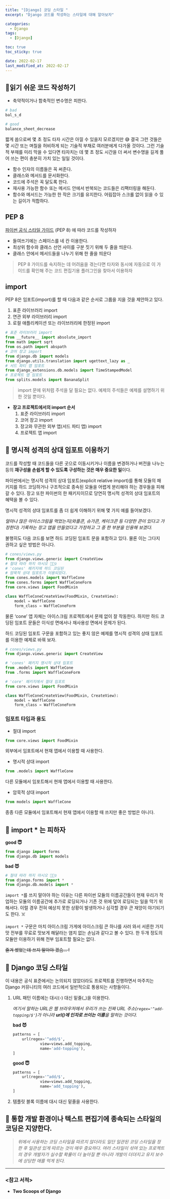 ```yaml
---
title: "[Django] 코딩 스타일 "
excerpt: "Django 코드를 작성하는 스타일에 대해 알아보자"

categories:
  - Django
tags:
  - [Django]

toc: true
toc_sticky: true

date: 2022-02-17
last_modified_at: 2022-02-17
---
```


## 📍읽기 쉬운 코드 작성하기

- 축약적이거나 함축적인 변수명은 피한다.

```python
# bad
bal_s_d

# good
balance_sheet_decrease
```

짧게 씀으로써 몇 초 정도 타자 시간은 아낄 수 있을지 모르겠지만 😅 결국 그런 것들은 몇 시간 또는 며칠을 허비하게 되는 기술적 부채로 여러분에게 다가올 것이다. 그런 기술적 부채를 미리 막을 수 있다면 타자치는 데 몇 초 정도 시간을 더 써서 변수명을 길게 풀어 쓰는 편이 충분히 가치 있는 일일 것이다.

- 함수 인자의 이름들은 꼭 써준다.
- 클래스와 메서드를 문서화한다.
- 코드에 주석은 꼭 달도록 한다.
- 재사용 가능한 함수 또는 메서드 안에서 반복되는 코드들은 리팩터링을 해둔다.
- 함수와 메서드는 가능한 한 작은 크기를 유지한다. 어림잡아 스크롤 없이 읽을 수 있는 길이가 적합하다.

## PEP 8

[파이썬 공식 스타일 가이드](https://www.python.org/dev/peps/pep-0008/) (PEP 8) 에 따라 코드를 작성하자

- 들여쓰기에는 스페이스를 네 칸 이용한다.
- 최상위 함수와 클래스 선언 사이를 구분 짓기 위해 두 줄을 띄운다.
- 클래스 안에서 메서드들을 나누기 위해 한 줄을 띄운다

> PEP 8 가이드를 숙지하는 데 어려움을 겪는다면 타자와 동시에 자동으로 이 가이드를 확인해 주는 코드 편집기용 플러그인을 찾아서 이용하자
> 

## import

PEP 8은 임포트(import)를 할 때 다음과 같은 순서로 그룹을 지을 것을 제안하고 있다.

1. 표준 라이브러리 import
2. 연관 외부 라이브러리 import
3. 로컬 애플리케이션 또는 라이브러리에 한정된 import

```python
# 표준 라이브러리 import
from __future__ import absolute_import
from math import sqrt
from os.path import abspath
# 코어 장고 import
from django.db import models
from django.utils.translation import ugettext_lazy as _
# 서드 파티 앱 임포트
from django_extensions.db.models import TimeStampedModel
# 프로젝트 앱 임포트
from splits.models import BananaSplit
```

> import 문에 위처럼 주석을 달 필요는 없다. 예제의 주석들은 예제를 설명하기 위한 것일 뿐이다.

- **장고 프로젝트에서의 import 순서**
    1. 표준 라이브러리 import
    2. 코어 장고 import
    3. 장고와 무관한 외부 앱(서드 파티 앱) import
    4. 프로젝트 앱 import 

## 📍 명시적 성격의 상대 임포트 이용하기

코드를 작성할 때 코드들을 다른 곳으로 이동시키거나 이름을 변경하거나 버전을 나누는 등의 **재구성을 손쉽게 할 수 있도록 구성하는 것은 매우 중요한 일**이다.

파이썬에서는 명시적 성격의 상대 임포트(explicit relative import)를 통해 모듈의 패키지를 하드 코딩하거나 구조적으로 종속된 모듈을 어렵게 분리해야 하는 경우들을 피해 갈 수 있다. 장고 또한 파이썬의 한 패키지이므로 당연히 명시적 성격의 상대 임포트의 혜택을 볼 수 있다.

명시적 성격의 상대 임포트를 좀 더 쉽게 이해하기 위해 몇 가지 예를 들어보겠다.

*얼마나 많은 아이스크림을 먹었는지(와플콘, 슈가콘, 케이크콘 등 다양한 콘이 있다고 가정한다) 기록하는 장고 앱을 만들었다고 가정하고 그 중 한 부분을 인용해 보겠다.* 

불행히도 다음 코드를 보면 하드 코딩된 임포트 문을 포함하고 있다. 물론 이는 그다지 권하고 싶은 방법은 아니다.

```python
# cones/views.py
from django.views.generic import CreateView
# 절대 따라 하지 마시오 🙅🏻‍♀️
# 'cones' 패키지에 하드 코딩된
# 암묵적 상대 임포트가 이용되었다.
from cones.models import WaffleCone
from cones.forms import WaffleConeForm
from core.views import FoodMixin

class WaffleConeCreateView(FoodMixin, CreateView):
	model = WaffleCone
	form_class = WaffleConeForm
```

물론 ‘cone’ 앱 자체는 아이스크림 프로젝트에서 문제 없이 잘 작동한다. 하지만 하드 코딩된 임포트 문들은 이식성 면에서나 재사용성 면에서 문제가 된다. 

하드 코딩된 임포트 구문을 포함하고 있는 좋지 않은 예제를 명시적 성격의 상태 임포트를 이용한 예제로 바꿔 보자.

```python
# cones/views.py
from django.views.generic import CreateView

# 'cones' 패키지 명시적 상대 임포트
from .models import WaffleCone
from .forms import WaffleConeForm

# 'core' 패키지에서 절대 임포트
from core.views import FoodMixin

class WaffleConeCreateView(FoodMixin, CreateView):
    model = WaffleCone
    form_class = WaffleConeForm
```

### 임포트 타입과 용도

- 절대 import

```python
from core.views import FoodMixin
```

외부에서 임포트에서 현재 앱에서 이용할 때 사용한다.

- 명시적 상대 import

```python
from .models import WaffleCone
```

다른 모듈에서 임포트해서 현재 앱에서 이용할 때 사용한다.

- 암묵적 상대 import

```python
from models import WaffleCone
```

종종 다른 모듈에서 임포트해서 현재 앱에서 이용할 때 쓰지만 좋은 방법은 아니다.

## 📍 import * 는 피하자

**good 😇**

```python
from django import forms
from django.db import models 
```

**bad 😈**

```python
# 절대 따라 하지 마시오 🙅🏻‍♀️
from django.forms import *
from django.db.models import *
```

`import *`를 쓰지 말아야 하는 이유는 다른 파이썬 모듈의 이름공간들이 현재 우리가 작업하는 모듈의 이름공간에 추가로 로딩되거나 기존 것 위에 덮여 로딩되는 일을 막기 위해서다. 이럴 경우 전혀 예상치 못한 상황이 발생하거나 심각할 경우 큰 재앙이 야기되기도 한다. ☠️

`import *` 구문은 마치 아이스크림 가게에 아이스크림 콘 하나를 사러 와서 서른한 가지 맛 전부를 무료로 맛보게 해달라는 염치 없는 손님과 같다고 볼 수 있다. 한 두개 정도의 모듈만 이용하기 위해 전부 임포트할 필요는 없다.

~~즐겨 썼었는데 쓰지 말아야 겠슴... !~~

## 📍 Django 코딩 스타일

이 내용은 공식 표준에서는 논의되지 않았더라도 프로젝트를 진행하면서 마주치는 Django 커뮤니티의 여러 코드에서 일반적으로 통용되는 사항들이다.

1. URL 패턴 이름에는 대시(-) 대신 밑줄(_)을 이용한다.
    
    *여기서 말하는 URL은 웹 브라우저에서 우리가 쓰는 진짜 URL 주소(`regex='^add-topping/$'`)가 아니라 **url()에 인자로 쓰이는 이름**을 말하는 것이다.*
    
    **bad 😈**
    
    ```python
    patterns = [
    	url(regex='^add/$',
    			view=views.add_topping,
    			name='add-topping'),
    ]
    ```
    
    **good 😇**
    
    ```python
    patterns = [
    	url(regex='^add/$',
    			view=views.add_topping,
    			name='add_topping'),
    ]
    ```
    
2. 템플릿 블록 이름에 대시 대신 밑줄을 사용한다.

## 📍 통합 개발 환경이나 텍스트 편집기에 종속되는 스타일의 코딩은 지양한다.

> *위에서 사용하는 코딩 스타일을 따르지 않더라도 일단 일관된 코딩 스타일을 정한 후 일관성 있게 따르는 것이 매우 중요하다. 여러 스타일이 섞여 있는 프로젝트의 경우 개발자가 실수할 확률이 더 높아질 뿐 아니라 개발이 더뎌지고 유지 보수에 상당한 애를 먹게 된다.*
> 

---

### <참고 서적>

- **Two Scoops of Django**